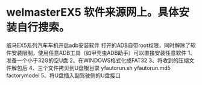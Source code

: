 # welmasterEX5 软件来源网上。具体安装自行搜索。
威马EX5系列汽车车机开启adb安装软件
打开的ADB自带root权限，同时解除了软件安装限制，使用任意ADB工具（如甲壳虫ADB助手）可以直接安装任意软件
1、准备一个小于32G的空U盘
2、在WINDOWS格式化成FAT32
3、将收到的压缩文件解包后
4、三个文件拷贝到U盘根目录
   yfautorun.sh
   yfautorun.md5
   factorymodel
5、将U盘插入副驾驶侧的U盘接口
